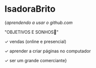 # IsadoraBrito #
{*aprendendo a usar o github.com*

"OBJETIVOS E SONHOS🥇"

 ✓ vendas (online e presencial)

✓ aprender a criar páginas no computador
 
✓ ser um grande comerciante}
